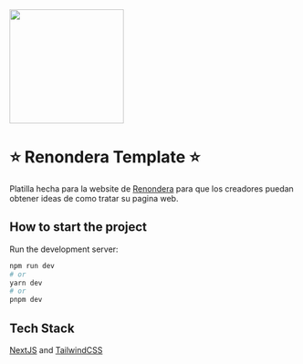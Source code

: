   
<img align="center" width="200" src="https://i.imgur.com/mN3VLVF.png" />


# ⭐ Renondera Template ⭐

Platilla hecha para la website de [Renondera](https://renondera.com/) para que los creadores puedan obtener ideas de como tratar su pagina web.




## How to start the project

Run the development server:

```bash
npm run dev
# or
yarn dev
# or
pnpm dev
```
    
## Tech Stack

[NextJS](https://nextjs.org/) and [TailwindCSS](https://tailwindcss.com/)

